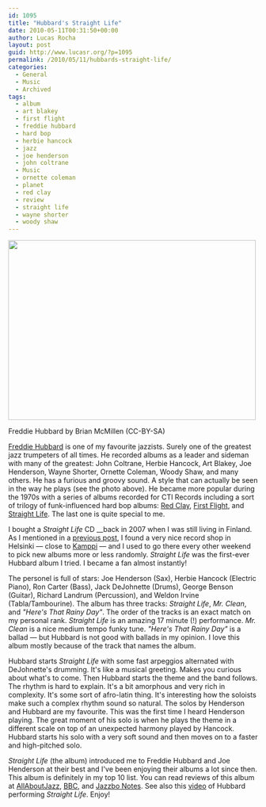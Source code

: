 ```yaml
---
id: 1095
title: "Hubbard's Straight Life"
date: 2010-05-11T00:31:50+00:00
author: Lucas Rocha
layout: post
guid: http://www.lucasr.org/?p=1095
permalink: /2010/05/11/hubbards-straight-life/
categories:
  - General
  - Music
  - Archived
tags:
  - album
  - art blakey
  - first flight
  - freddie hubbard
  - hard bop
  - herbie hancock
  - jazz
  - joe henderson
  - john coltrane
  - Music
  - ornette coleman
  - planet
  - red clay
  - review
  - straight life
  - wayne shorter
  - woody shaw
---
```

<div id="attachment_1096" style="width: 510px" class="wp-caption alignnone">
  <a href="http://commons.wikimedia.org/wiki/File:Freddie_Hubbard.jpg"><img class="size-full wp-image-1096" src="http://lucasr.org/wp-content/uploads/2010/05/Freddie_Hubbard.jpg" width="500" height="363" /></a>
  <p class="wp-caption-text">
    Freddie Hubbard by Brian McMillen (CC-BY-SA)
  </p>
</div>

[Freddie Hubbard](http://en.wikipedia.org/wiki/Freddie_Hubbard) is one of my
favourite jazzists. Surely one of the greatest jazz trumpeters of all times. He
recorded albums as a leader and sideman with many of the greatest: John
Coltrane, Herbie Hancock, Art Blakey, Joe Henderson, Wayne Shorter, Ornette
Coleman, Woody Shaw, and many others. He has a furious and groovy sound. A
style that can actually be seen in the way he plays (see the photo above). He
became more popular during the 1970s with a series of albums recorded for CTI
Records including a sort of trilogy of funk-influenced hard bop albums: [Red
Clay](http://en.wikipedia.org/wiki/Red_Clay), [First
Flight](http://en.wikipedia.org/wiki/First_Light_(Freddie_Hubbard_album)), and
[Straight
Life](http://en.wikipedia.org/wiki/Straight_Life_(Freddie_Hubbard_album)). The
last one is quite special to me.

I bought a _Straight Life_ CD __back in 2007 when I was still living in
Finland. As I mentioned in a [previous
post](http://lucasr.org/2010/05/01/how-i-enjoy-music/), I found a very nice
record shop in Helsinki — close to
[Kamppi](http://www.kamppi.fi/uk/default.aspx) — and I used to go there
every other weekend to pick new albums more or less randomly. _Straight Life_
was the first-ever Hubbard album I tried. I became a fan almost instantly!

The personel is full of stars: Joe Henderson (Sax), Herbie Hancock (Electric
Piano), Ron Carter (Bass), Jack DeJohnette (Drums), George Benson
(Guitar), Richard Landrum (Percussion), and Weldon Irvine (Tabla/Tambourine).
The album has three tracks: _Straight Life_, _Mr. Clean_, and
_"Here's That Rainy Day"_. The order of the tracks is an
exact match on my personal rank. _Straight Life_ is an amazing 17 minute (!)
performance. _Mr. Clean_ is a nice medium tempo funky tune.
_"Here's That Rainy Day"_ is a ballad — but Hubbard
is not good with ballads in my opinion. I love this album mostly because of
the track that names the album.

Hubbard starts _Straight Life_ with some fast arpeggios alternated with
DeJohnette's drumming. It's like a musical greeting. Makes you
curious about what's to come. Then Hubbard starts the theme and the band
follows. The rhythm is hard to explain. It's a bit amorphous and very
rich in complexity. It's some sort of afro-latin thing. It's
interesting how the soloists make such a complex rhythm sound so natural. The
solos by Henderson and Hubbard are my favourite. This was the first time I
heard Henderson playing. The great moment of his solo is when he plays the
theme in a different scale on top of an unexpected harmony played by Hancock.
Hubbard starts his solo with a very soft sound and then moves on to a faster
and high-pitched solo.

_Straight Life_ (the album) introduced me to Freddie Hubbard and Joe Henderson
at their best and I've been enjoying their albums a lot since then. This
album is definitely in my top 10 list. You can read reviews of this album at
[AllAboutJazz](http://www.allaboutjazz.com/php/article.php?id=26574),
[BBC](http://www.bbc.co.uk/music/reviews/ngw6), and [Jazzbo
Notes](http://jazzbonotes.com/reviews/straight-life-freddie-hubbard/). See also
this [video](http://www.youtube.com/watch?v=CwY9hup3eIw) of Hubbard performing
_Straight Life_. Enjoy!
